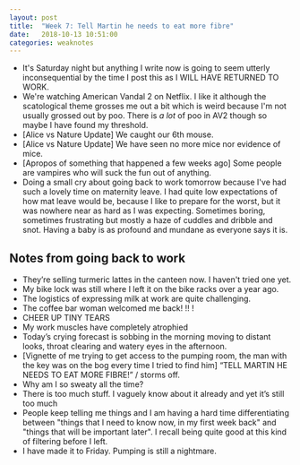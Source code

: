 ```yaml
---
layout: post
title:  "Week 7: Tell Martin he needs to eat more fibre"
date:   2018-10-13 10:51:00
categories: weaknotes
---
```


* It's Saturday night but anything I write now is going to seem utterly inconsequential by the time I post this as I WILL HAVE RETURNED TO WORK.
* We're watching American Vandal 2 on Netflix. I like it although the scatological theme grosses me out a bit which is weird because I'm not usually grossed out by poo. There is *a lot* of poo in AV2 though so maybe I have found my threshold.
* [Alice vs Nature Update] We caught our 6th mouse.
* [Alice vs Nature Update] We have seen no more mice nor evidence of mice.
* [Apropos of something that happened a few weeks ago] Some people are vampires who will suck the fun out of anything.
* Doing a small cry about going back to work tomorrow because I've had such a lovely time on maternity leave. I had quite low expectations of how mat leave would be, because I like to prepare for the worst, but it was nowhere near as hard as I was expecting. Sometimes boring, sometimes frustrating but mostly a haze of cuddles and dribble and snot. Having a baby is as profound and mundane as everyone says it is.

## Notes from going back to work
* They’re selling turmeric lattes in the canteen now. I haven't tried one yet.
* My bike lock was still where I left it on the bike racks over a year ago.
* The logistics of expressing milk at work are quite challenging.
* The coffee bar woman welcomed me back! !! !
* CHEER UP TINY TEARS
* My work muscles have completely atrophied
* Today’s crying forecast is sobbing in the morning moving to distant looks, throat clearing and watery eyes in the afternoon.
* [Vignette of me trying to get access to the pumping room, the man with the key was on the bog every time I tried to find him] “TELL MARTIN HE NEEDS TO EAT MORE FIBRE!” / storms off.
* Why am I so sweaty all the time?
* There is too much stuff. I vaguely know about it already and yet it’s still too much
* People keep telling me things and I am having a hard time differentiating between "things that I need to know now, in my first week back" and "things that will be important later". I recall being quite good at this kind of filtering before I left.
* I have made it to Friday. Pumping is still a nightmare.
